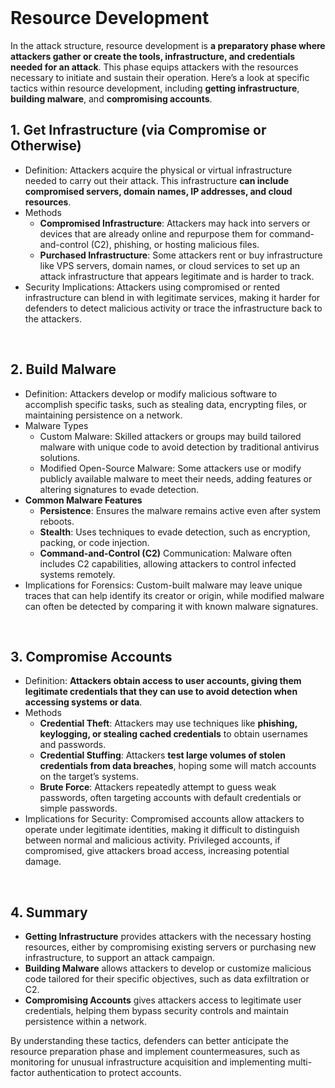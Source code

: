 <br>

# Resource Development
In the attack structure, resource development is **a preparatory phase where attackers gather or create the tools, infrastructure, and credentials needed for an attack**. This phase equips attackers with the resources necessary to initiate and sustain their operation. Here’s a look at specific tactics within resource development, including **getting infrastructure**, **building malware**, and **compromising accounts**.

## 1. Get Infrastructure (via Compromise or Otherwise)
  - Definition: Attackers acquire the physical or virtual infrastructure needed to carry out their attack. This infrastructure **can include compromised servers, domain names, IP addresses, and cloud resources**.
  - Methods
    - **Compromised Infrastructure**: Attackers may hack into servers or devices that are already online and repurpose them for command-and-control (C2), phishing, or hosting malicious files.
    - **Purchased Infrastructure**: Some attackers rent or buy infrastructure like VPS servers, domain names, or cloud services to set up an attack infrastructure that appears legitimate and is harder to track.
  - Security Implications: Attackers using compromised or rented infrastructure can blend in with legitimate services, making it harder for defenders to detect malicious activity or trace the infrastructure back to the attackers.  
<br>

## 2. Build Malware
  - Definition: Attackers develop or modify malicious software to accomplish specific tasks, such as stealing data, encrypting files, or maintaining persistence on a network.
  - Malware Types
    - Custom Malware: Skilled attackers or groups may build tailored malware with unique code to avoid detection by traditional antivirus solutions.
    - Modified Open-Source Malware: Some attackers use or modify publicly available malware to meet their needs, adding features or altering signatures to evade detection.
  - **Common Malware Features**
    - **Persistence**: Ensures the malware remains active even after system reboots.
    - **Stealth**: Uses techniques to evade detection, such as encryption, packing, or code injection.
    - **Command-and-Control (C2)** Communication: Malware often includes C2 capabilities, allowing attackers to control infected systems remotely.
  - Implications for Forensics: Custom-built malware may leave unique traces that can help identify its creator or origin, while modified malware can often be detected by comparing it with known malware signatures.  
<br>

## 3. Compromise Accounts
  - Definition: **Attackers obtain access to user accounts, giving them legitimate credentials that they can use to avoid detection when accessing systems or data**.
  - Methods
    - **Credential Theft**: Attackers may use techniques like **phishing, keylogging, or stealing cached credentials** to obtain usernames and passwords.
    - **Credential Stuffing**: Attackers **test large volumes of stolen credentials from data breaches**, hoping some will match accounts on the target’s systems.
    - **Brute Force**: Attackers repeatedly attempt to guess weak passwords, often targeting accounts with default credentials or simple passwords.
  - Implications for Security: Compromised accounts allow attackers to operate under legitimate identities, making it difficult to distinguish between normal and malicious activity. Privileged accounts, if compromised, give attackers broad access, increasing potential damage.  
<br>

## 4. Summary
  - **Getting Infrastructure** provides attackers with the necessary hosting resources, either by compromising existing servers or purchasing new infrastructure, to support an attack campaign.
  - **Building Malware** allows attackers to develop or customize malicious code tailored for their specific objectives, such as data exfiltration or C2.
  - **Compromising Accounts** gives attackers access to legitimate user credentials, helping them bypass security controls and maintain persistence within a network.

By understanding these tactics, defenders can better anticipate the resource preparation phase and implement countermeasures, such as monitoring for unusual infrastructure acquisition and implementing multi-factor authentication to protect accounts.  
<br>